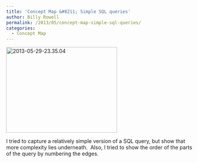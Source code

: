 ```yaml
---
title: 'Concept Map &#8211; Simple SQL queries'
author: Billy Rowell
permalink: /2013/05/concept-map-simple-sql-queries/
categories:
  - Concept Map
---
```

[<img class="alignnone size-medium wp-image-2947" alt="2013-05-29-23.35.04" src="http://teaching.software-carpentry.org/wp-content/uploads/2013/05/2013-05-29-23.35.041-300x232.jpg" width="300" height="232" />][1]

I tried to capture a relatively simple version of a SQL query, but show that more complexity lies underneath.  Also, I tried to show the order of the parts of the query by numbering the edges.

&nbsp;

 [1]: http://teaching.software-carpentry.org/wp-content/uploads/2013/05/2013-05-29-23.35.041.jpg
